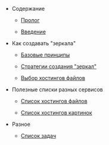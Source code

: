 - Содержание

  - [Пролог](/ru-RU/)

  - [Введение](/ru-RU/introduction.md)

- Как создавать "зеркала"

  - [Базовые принципы](/ru-RU/base-info.md)

  - [Стратегии создания "зеркал"](/ru-RU/creation-strategies.md)

  - [Выбор хостингов файлов](/ru-RU/choosing-file-hostings.md)

- Полезные списки разных сервисов

  - [Список хостингов файлов](/ru-RU/files-hostings-list.md)

  - [Список хостингов картинок](/ru-RU/images-hostings-list.md)

- Разное

  - [Список задач](/ru-RU/todo.md)
